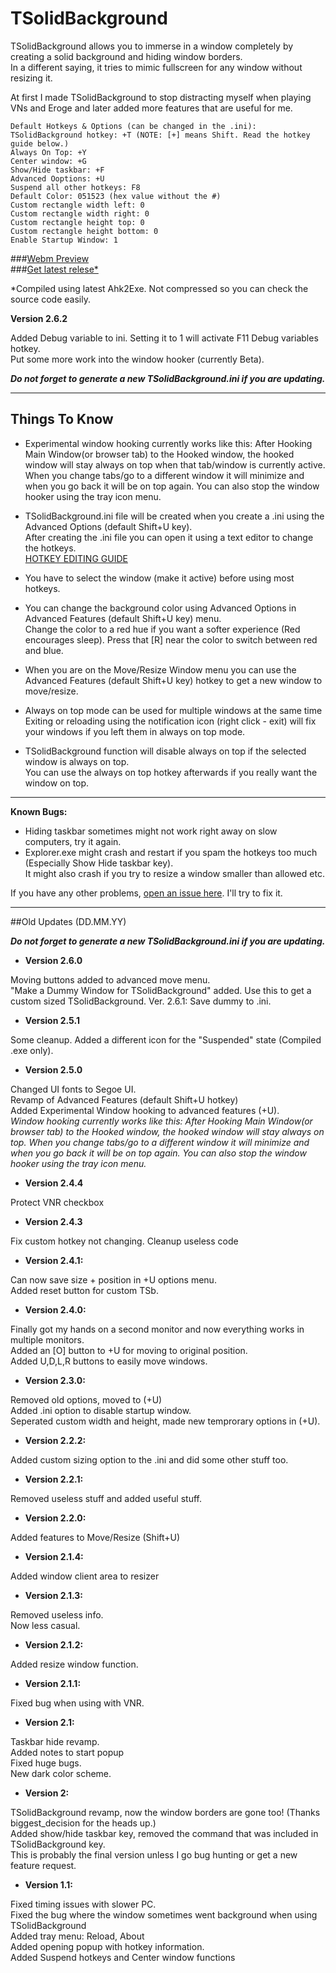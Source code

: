 # **TSolidBackground**  

TSolidBackground allows you to immerse in a window completely by creating a solid background and hiding window borders.  
In a different saying, it tries to mimic fullscreen for any window without resizing it.  

At first I made TSolidBackground to stop distracting myself when playing VNs and Eroge 
and later added more features that are useful for me.

    Default Hotkeys & Options (can be changed in the .ini):  
    TSolidBackground hotkey: +T (NOTE: [+] means Shift. Read the hotkey guide below.)
    Always On Top: +Y
    Center window: +G
    Show/Hide taskbar: +F
    Advanced Ooptions: +U
    Suspend all other hotkeys: F8
    Default Color: 051523 (hex value without the #)
	Custom rectangle width left: 0
	Custom rectangle width right: 0
	Custom rectangle height top: 0
	Custom rectangle height bottom: 0
	Enable Startup Window: 1

###[Webm Preview](https://raw.githubusercontent.com/Onurtag/TSolidBackground/gh-pages/Preview/TSolidBackground%20Preview.webm)  
###[Get latest relese*](https://github.com/Onurtag/TSolidBackground/releases)  

*Compiled using latest Ahk2Exe. Not compressed so you can check the source code easily.  

**Version 2.6.2**  

Added Debug variable to ini. Setting it to 1 will activate F11 Debug variables hotkey.  
Put some more work into the window hooker (currently Beta).  


***Do not forget to generate a new TSolidBackground.ini if you are updating.***  

--------------------  
## Things To Know  

* Experimental window hooking currently works like this: After Hooking Main Window(or browser tab) to the Hooked window, the hooked window will stay always on top when that tab/window is currently active. When you change tabs/go to a different window it will minimize and when you go back it will be on top again. You can also stop the window hooker using the tray icon menu.  


* TSolidBackground.ini file will be created when you create a .ini using the Advanced Options (default Shift+U key).  
After creating the .ini file you can open it using a text editor to change the hotkeys.  
[HOTKEY EDITING GUIDE](http://www.autohotkey.com/docs/Hotkeys.htm)  
* You have to select the window (make it active) before using most hotkeys.  
* You can change the background color using Advanced Options in Advanced Features (default Shift+U key) menu.  
Change the color to a red hue if you want a softer experience (Red encourages sleep). Press that [R] near the color to switch between red and blue.  
* When you are on the Move/Resize Window menu you can use the Advanced Features (default Shift+U key) hotkey to get a new window to move/resize.  
* Always on top mode can be used for multiple windows at the same time  
Exiting or reloading using the notification icon (right click - exit) will fix your windows if you left them in always on top mode.  
* TSolidBackground function will disable always on top if the selected window is always on top.  
You can use the always on top hotkey afterwards if you really want the window on top.  

--------------------  
**Known Bugs:**  

* Hiding taskbar sometimes might not work right away on slow computers, try it again.  
* Explorer.exe might crash and restart if you spam the hotkeys too much (Especially Show Hide taskbar key).  
It might also crash if you try to resize a window smaller than allowed etc.  

If you have any other problems, [open an issue here](https://github.com/Onurtag/TSolidBackground/issues). I'll try to fix it.  


--------------------  
##Old Updates (DD.MM.YY)  

***Do not forget to generate a new TSolidBackground.ini if you are updating.***  

* **Version 2.6.0**  

Moving buttons added to advanced move menu.  
"Make a Dummy Window for TSolidBackground" added. Use this to get a custom sized TSolidBackground.
Ver. 2.6.1: Save dummy to .ini.


* **Version 2.5.1**  

Some cleanup.
Added a different icon for the "Suspended" state (Compiled .exe only). 


* **Version 2.5.0**  

Changed UI fonts to Segoe UI.  
Revamp of Advanced Features (default Shift+U hotkey)  
Added Experimental Window hooking to advanced features (+U).  
*Window hooking currently works like this: After Hooking Main Window(or browser tab) to the Hooked window, the hooked window will stay always on top. When you change tabs/go to a different window it will minimize and when you go back it will be on top again. You can also stop the window hooker using the tray icon menu.* 

* **Version 2.4.4**  

Protect VNR checkbox
	
	
* **Version 2.4.3**  

Fix custom hotkey not changing.
Cleanup useless code

* **Version 2.4.1:**  

Can now save size + position in +U options menu.  
Added reset button for custom TSb.  


* **Version 2.4.0:**  

Finally got my hands on a second monitor and now everything works in multiple monitors.  
Added an [O] button to +U for moving to original position.  
Added U,D,L,R buttons to easily move windows.  

* **Version 2.3.0:**  

Removed old options, moved to (+U)  
Added .ini option to disable startup window.  
Seperated custom width and height, made new temprorary options in (+U).  

* **Version 2.2.2:**  

Added custom sizing option to the .ini and did some other stuff too.

* **Version 2.2.1:**  

Removed useless stuff and added useful stuff.


* **Version 2.2.0:**  

Added features to Move/Resize (Shift+U)


* **Version 2.1.4:**  

Added window client area to resizer


* **Version 2.1.3:**  

Removed useless info.  
Now less casual.  


* **Version 2.1.2:**  

Added resize window function.


* **Version 2.1.1:**  

Fixed bug when using with VNR.


* **Version 2.1:**  

Taskbar hide revamp.  
Added notes to start popup  
Fixed huge bugs.  
New dark color scheme.  


* **Version 2:**  

TSolidBackground revamp, now the window borders are gone too! (Thanks biggest_decision for the heads up.)  
Added show/hide taskbar key, removed the command that was included in TSolidBackground key.  
This is probably the final version unless I go bug hunting or get a new feature request.  


* **Version 1.1:**  

Fixed timing issues with slower PC.  
Fixed the bug where the window sometimes went background when using TSolidBackground  
Added tray menu: Reload, About  
Added opening popup with hotkey information.  
Added Suspend hotkeys and Center window functions
